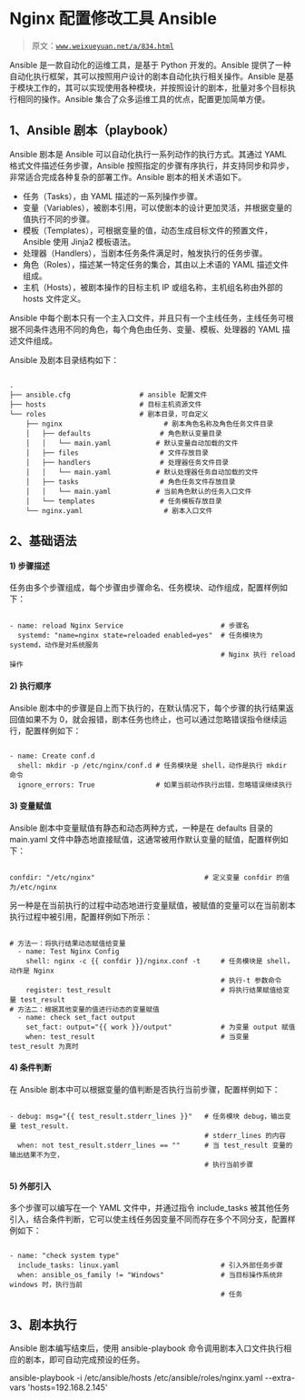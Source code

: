 # Nginx 配置修改工具 Ansible

> 原文：[`www.weixueyuan.net/a/834.html`](http://www.weixueyuan.net/a/834.html)

Ansible 是一款自动化的运维工具，是基于 Python 开发的。Ansible 提供了一种自动化执行框架，其可以按照用户设计的剧本自动化执行相关操作。Ansible 是基于模块工作的，其可以实现使用各种模块，并按照设计的剧本，批量对多个目标执行相同的操作。Ansible 集合了众多运维工具的优点，配置更加简单方便。

## 1、Ansible 剧本（playbook）

Ansible 剧本是 Ansible 可以自动化执行一系列动作的执行方式。其通过 YAML 格式文件描述任务步骤，Ansible 按照指定的步骤有序执行，并支持同步和异步，非常适合完成各种复杂的部署工作。Ansible 剧本的相关术语如下。

*   任务（Tasks），由 YAML 描述的一系列操作步骤。
*   变量（Variables），被剧本引用，可以使剧本的设计更加灵活，并根据变量的值执行不同的步骤。
*   模板（Templates），可根据变量的值，动态生成目标文件的预置文件，Ansible 使用 Jinja2 模板语法。
*   处理器（Handlers），当剧本任务条件满足时，触发执行的任务步骤。
*   角色（Roles），描述某一特定任务的集合，其由以上术语的 YAML 描述文件组成。
*   主机（Hosts），被剧本操作的目标主机 IP 或组名称，主机组名称由外部的 hosts 文件定义。

Ansible 中每个剧本只有一个主入口文件，并且只有一个主线任务，主线任务可根据不同条件选用不同的角色，每个角色由任务、变量、模板、处理器的 YAML 描述文件组成。

Ansible 及剧本目录结构如下：

```

.
├── ansible.cfg                 # ansible 配置文件
├── hosts                       # 目标主机资源文件
└── roles                       # 剧本目录，可自定义
    ├── nginx                         # 剧本角色名称及角色任务文件目录
    │   ├── defaults                 # 角色默认变量目录
    │   │   └── main.yaml           # 默认变量自动加载的文件
    │   ├── files                    # 文件存放目录
    │   ├── handlers                 # 处理器任务文件目录
    │   │   └── main.yaml           # 默认处理器任务自动加载的文件
    │   ├── tasks                    # 角色任务文件存放目录
    │   │   └── main.yaml           # 当前角色默认的任务入口文件
    │   └── templates                # 任务模板存放目录
    └── nginx.yaml                    # 剧本入口文件
```

## 2、基础语法

#### 1) 步骤描述

任务由多个步骤组成，每个步骤由步骤命名、任务模块、动作组成，配置样例如下：

```

- name: reload Nginx Service                        # 步骤名
  systemd: "name=nginx state=reloaded enabled=yes"  # 任务模块为 systemd，动作是对系统服务
                                                    # Nginx 执行 reload 操作
```

#### 2) 执行顺序

Ansible 剧本中的步骤是自上而下执行的，在默认情况下，每个步骤的执行结果返回值如果不为 0，就会报错，剧本任务也终止，也可以通过忽略错误指令继续运行，配置样例如下：

```

- name: Create conf.d
  shell: mkdir -p /etc/nginx/conf.d # 任务模块是 shell，动作是执行 mkdir 命令
  ignore_errors: True               # 如果当前动作执行出错，忽略错误继续执行
```

#### 3) 变量赋值

Ansible 剧本中变量赋值有静态和动态两种方式，一种是在 defaults 目录的 main.yaml 文件中静态地直接赋值，这通常被用作默认变量的赋值，配置样例如下：

```

confdir: "/etc/nginx"                           # 定义变量 confdir 的值为/etc/nginx
```

另一种是在当前执行的过程中动态地进行变量赋值，被赋值的变量可以在当前剧本执行过程中被引用，配置样例如下所示：

```

# 方法一：将执行结果动态赋值给变量
  - name: Test Nginx Config
    shell: nginx -c {{ confdir }}/nginx.conf -t     # 任务模块是 shell，动作是 Nginx
                                                    # 执行-t 参数命令
    register: test_result                           # 将执行结果赋值给变量 test_result
# 方法二：根据其他变量的值进行动态的变量赋值
  - name: check set_fact output
    set_fact: output="{{ work }}/output"            # 为变量 output 赋值
    when: test_result                               # 当变量 test_result 为真时
```

#### 4) 条件判断

在 Ansible 剧本中可以根据变量的值判断是否执行当前步骤，配置样例如下：

```

- debug: msg="{{ test_result.stderr_lines }}"   # 任务模块 debug，输出变量 test_result.
                                                # stderr_lines 的内容
  when: not test_result.stderr_lines == ""      # 当 test_result 变量的输出结果不为空，
                                                # 执行当前步骤
```

#### 5) 外部引入

多个步骤可以编写在一个 YAML 文件中，并通过指令 include_tasks 被其他任务引入，结合条件判断，它可以使主线任务因变量不同而存在多个不同分支，配置样例如下：

```

- name: "check system type"
  include_tasks: linux.yaml                         # 引入外部任务步骤
  when: ansible_os_family != "Windows"              # 当目标操作系统非 windows 时，执行当前
                                                    # 任务
```

## 3、剧本执行

Ansible 剧本编写结束后，使用 ansible-playbook 命令调用剧本入口文件执行相应的剧本，即可自动完成预设的任务。

ansible-playbook -i /etc/ansible/hosts /etc/ansible/roles/nginx.yaml --extra-vars 'hosts=192.168.2.145'